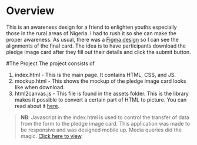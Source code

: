 # Overview

This is an awareness design for a friend to enlighten youths especially those in the rural areas of Nigeria. I had to rush it so she can make the proper awareness. As usual, there was a [Figma design](https://www.figma.com/file/VjSlxYmnCCHasgz7osLzXmKr/PledgeGen?node-id=17%3A2) so I can see the alignments of the final card. The idea is to have participants download the pledge image card after they fill out their details and click the submit button.

#The Project
The project consists of

1. index.html - This is the main page. It contains HTML, CSS, and JS.
2. mockup.html - This shows the mockup of the pledge image card looks like when download.
3. html2canvas.js - This file is found in the assets folder. This is the library makes it possible to convert a certain part of HTML to picture. You can read about it [here](https://html2canvas.hertzen.com/).

>**NB**: Javascript in the index.html is used to control the transfer of data from the form to the pledge image card.
>This application was made to be responsive and was designed mobile up. Media queries did the magic.
>[Click here to view](https://naijahealthproactivist.netlify.com/).
